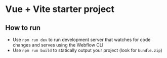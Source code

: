 # Vue + Vite starter project

## How to run
- Use `npm run dev` to run development server that watches for code changes and serves using the Webflow CLI
- Use `npm run build` to statically output your project (look for `bundle.zip`)
